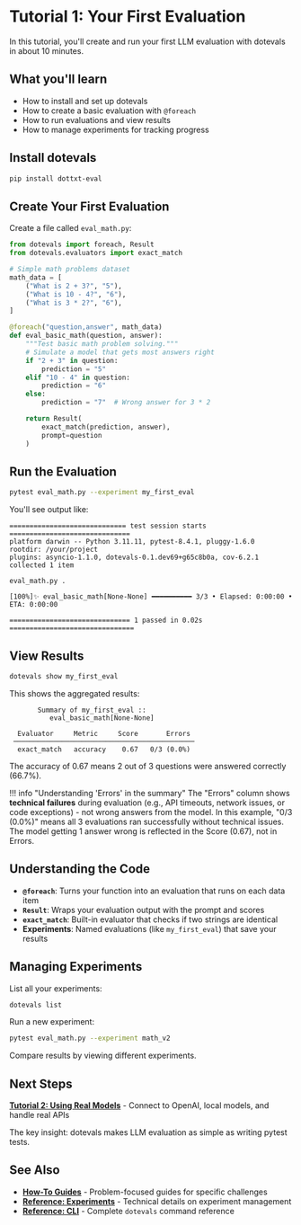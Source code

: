 # Tutorial 1: Your First Evaluation

In this tutorial, you'll create and run your first LLM evaluation with dotevals in about 10 minutes.

## What you'll learn

- How to install and set up dotevals
- How to create a basic evaluation with `@foreach`
- How to run evaluations and view results
- How to manage experiments for tracking progress

## Install dotevals

```bash
pip install dottxt-eval
```

## Create Your First Evaluation

Create a file called `eval_math.py`:

```python title="eval_math.py"
from dotevals import foreach, Result
from dotevals.evaluators import exact_match

# Simple math problems dataset
math_data = [
    ("What is 2 + 3?", "5"),
    ("What is 10 - 4?", "6"),
    ("What is 3 * 2?", "6"),
]

@foreach("question,answer", math_data)
def eval_basic_math(question, answer):
    """Test basic math problem solving."""
    # Simulate a model that gets most answers right
    if "2 + 3" in question:
        prediction = "5"
    elif "10 - 4" in question:
        prediction = "6"
    else:
        prediction = "7"  # Wrong answer for 3 * 2

    return Result(
        exact_match(prediction, answer),
        prompt=question
    )
```

## Run the Evaluation

```bash
pytest eval_math.py --experiment my_first_eval
```

You'll see output like:

```
============================= test session starts ==============================
platform darwin -- Python 3.11.11, pytest-8.4.1, pluggy-1.6.0
rootdir: /your/project
plugins: asyncio-1.1.0, dotevals-0.1.dev69+g65c8b0a, cov-6.2.1
collected 1 item

eval_math.py .

[100%]✨ eval_basic_math[None-None] ━━━━━━━━━━ 3/3 • Elapsed: 0:00:00 • ETA: 0:00:00

============================== 1 passed in 0.02s ===============================
```

## View Results

```bash
dotevals show my_first_eval
```

This shows the aggregated results:

```
       Summary of my_first_eval ::
          eval_basic_math[None-None]

  Evaluator     Metric     Score       Errors
 ─────────────────────────────────────────────
  exact_match   accuracy    0.67   0/3 (0.0%)
```

The accuracy of 0.67 means 2 out of 3 questions were answered correctly (66.7%).

!!! info "Understanding 'Errors' in the summary"
    The "Errors" column shows **technical failures** during evaluation (e.g., API timeouts, network issues, or code exceptions) - not wrong answers from the model. In this example, "0/3 (0.0%)" means all 3 evaluations ran successfully without technical issues. The model getting 1 answer wrong is reflected in the Score (0.67), not in Errors.

## Understanding the Code

- **`@foreach`**: Turns your function into an evaluation that runs on each data item
- **`Result`**: Wraps your evaluation output with the prompt and scores
- **`exact_match`**: Built-in evaluator that checks if two strings are identical
- **Experiments**: Named evaluations (like `my_first_eval`) that save your results

## Managing Experiments

List all your experiments:

```bash
dotevals list
```

Run a new experiment:

```bash
pytest eval_math.py --experiment math_v2
```

Compare results by viewing different experiments.

## Next Steps

**[Tutorial 2: Using Real Models](02-using-real-models.md)** - Connect to OpenAI, local models, and handle real APIs

The key insight: dotevals makes LLM evaluation as simple as writing pytest tests.

## See Also

- **[How-To Guides](../how-to/index.md)** - Problem-focused guides for specific challenges
- **[Reference: Experiments](../reference/experiments.md)** - Technical details on experiment management
- **[Reference: CLI](../reference/cli.md)** - Complete `dotevals` command reference
